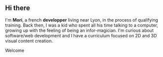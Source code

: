 ## Hi there

I'm **Mori**, a french **developper** living near Lyon, in the process of qualifying training.
Back then, I was a kid who spent all his time talking to a computer, growing up with the feeling of being an infor-magician.
I'm curious about software/web development and I have a curriculum focused on 2D and 3D visual content creation.

Welcome
